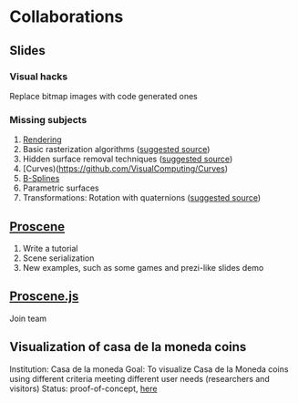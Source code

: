 # Collaborations

## Slides

### Visual hacks

Replace bitmap images with code generated ones

### Missing subjects

1. [Rendering](ttps://github.com/VisualComputing/Rendering)
  1. Basic rasterization algorithms ([suggested source](https://en.wikipedia.org/wiki/Computer_Graphics:_Principles_and_Practice))
  2. Hidden surface removal techniques ([suggested source](https://en.wikipedia.org/wiki/Computer_Graphics:_Principles_and_Practice))
2. [Curves)(https://github.com/VisualComputing/Curves)
  1. [B-Splines](https://en.wikipedia.org/wiki/B-spline)
  2. Parametric surfaces
3. Transformations: Rotation with quaternions ([suggested source](https://tfetimes.com/wp-content/uploads/2015/04/F.Dunn-I.Parberry-3D-Math-Primer-for-Graphics-and-Game-Development.pdf))

## [Proscene](https://github.com/remixlab/proscene)

1. Write a tutorial
2. Scene serialization
3. New examples, such as some games and prezi-like slides demo

## [Proscene.js](https://github.com/VisualComputing/proscene.js)

Join team

## Visualization of casa de la moneda coins

Institution: Casa de la moneda
Goal: To visualize Casa de la Moneda coins using different criteria meeting different user needs (researchers and visitors)
Status: proof-of-concept, [here](https://github.com/visualnumismatica/visualnumismatica)
